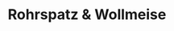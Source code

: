 ---
title: "Rohrspatz & Wollmeise"
url: /pfaffenhofen-a-d-ilm/rohrspatz-und-wollmeise/
shop: Textil
---